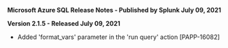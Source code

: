 **Microsoft Azure SQL Release Notes - Published by Splunk July 09, 2021**


**Version 2.1.5 - Released July 09, 2021**

* Added 'format\_vars' parameter in the 'run query' action [PAPP-16082]
